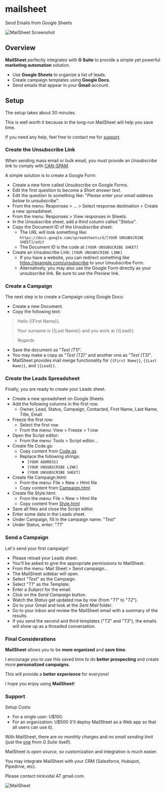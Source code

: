 # mailsheet
Send Emails from Google Sheets

![MailSheet Screenshot](https://github.com/nickvidal/mailsheet/blob/master/MailSheet_Screenshot.png)


## Overview

**MailSheet** perfectly integrates with **G Suite** to provide a simple yet powerful **marketing automation** solution.

* Use **Google Sheets** to organize a list of leads.
* Create campaign templates using **Google Docs**.
* Send emails that appear in your **Gmail** account.


## Setup

The setup takes about 30 minutes.

This is well worth it because in the long-run MailSheet will help you save time. 

If you need any help, feel free to contact me for [support](#support).


### Create the Unsubscribe Link

When sending mass email or bulk email, you must provide an *Unsubscribe link* to comply with [CAN-SPAM](https://en.wikipedia.org/wiki/CAN-SPAM_Act_of_2003).

A simple solution is to create a Google Form:
- Create a new form called Unsubscribe on Google Forms.
- Edit the first question to become a *Short answer text*.
- Edit the question to something like: "*Please enter your email address below to unsubscribe*".
- From the menu: Responses > ... > Select response destination > Create a new spreadsheet.
- From the menu: Responses > View responses in Sheets.
- In the Unsubscribe sheet, add a third column called "*Status*".
- Copy the Document ID of the Unsubscribe sheet:
  - The URL will look something like: `https://docs.google.com/spreadsheets/d/[YOUR UNSUBSCRIBE SHEET]/edit`
  - The Document ID is the code at `[YOUR UNSUBSCRIBE SHEET]`
- Create an Unsubscribe Link: `[YOUR UNSUBSCRIBE LINK]`
  - If you have a website, you can redirect something like https://example.com/unsubscribe to your Unsubscribe Form.
  - Alternatively, you may also use the Google Form directly as your unsubscribe link. Be sure to use the *Preview* link.


### Create a Campaign

The next step is to create a Campaign using Google Docs:
- Create a new Document.
- Copy the following text:

> Hello {{First Name}},
> 
> Your surname is {{Last Name}} and you work at {{Lead}}.
> 
> Regards

- Save the document as "*Test (T1)*".
- You may make a copy as "*Test (T2)*" and another one as "*Test (T3)*".
- MailSheet provides mail merge functionality for `{{First Name}}`, `{{Last Name}}`, and `{{Lead}}`.


### Create the Leads Spreadsheet

Finally, you are ready to create your Leads sheet. 

- Create a new spreadsheet on Google Sheets
- Add the following columns in the first row:
  - Owner, Lead, Status, Campaign, Contacted, First Name, Last Name, Title, Email
- Freeze the first row:
  - Select the first row
  - From the menu: View > Freeze > 1 row
- Open the Script editor:
  - From the menu: Tools > Script editor...
- Create file Code.gs:
  - Copy content from [Code.gs](https://github.com/nickvidal/mailsheet/blob/master/Code.gs)
  - Replace the following strings:
    - `[YOUR ADDRESS]`
    - `[YOUR UNSUBSCRIBE LINK]`
    - `[YOUR UNSUBSCRIBE SHEET]`
- Create file Campaign.html:
  - From the menu: File > New > Html file
  - Copy content from [Campaign.html](https://github.com/nickvidal/mailsheet/blob/master/Campaign.html)
- Create file Style.html:
  - From the menu: File > New > Html file
  - Copy content from [Style.html](https://github.com/nickvidal/mailsheet/blob/master/Style.html)
- Save all files and close the Script editor.
- Enter some data in the Leads sheet.
- Under Campaign, fill in the campaign name: "*Test*"
- Under Status, enter: "*T1*"

### Send a Campaign

Let's send your first campaign!

- Please reload your Leads sheet.
- You'll be asked to give the appropriate permissions to MailSheet.
- From the menu: Mail Sheet > Send campaign...
- The MailSheet sidebar will open.
- Select "*Test*" as the Campaign.
- Select "*T1*" as the Template.
- Enter a *Subject* for the email.
- Click on the *Send Campaign* button.
- Watch the *Status* get updated row by row (from "*T1*" to "*T2*").
- Go to your Gmail and look at the *Sent Mail* folder.
- Go to your *Inbox* and review the MailSheet email with a summary of the results.
- If you send the second and third templates ("*T2*" and "*T3*"), the emails will show up as a threaded conversation.

### Final Considerations

**MailSheet** allows you to be **more organized** and **save time**.

I encourage you to use this saved time to do **better prospecting** and create more **personalized campaigns**.

This will provide a **better experience** for everyone!

I hope you enjoy using **MailSheet**!

### Support

Setup Costs:
- For a single user: U$100.
- For an organization: U$500 (I'll deploy MailSheet as a Web app so that all users can use it).

With MailSheet, there are *no monthly charges* and *no email sending limit* (just the [one](https://support.google.com/a/answer/166852?hl=en) from *G Suite* itself).

MailSheet is *open source*, so customization and integration is much easier.

You may integrate MailSheet with your CRM (Salesforce, Hubspot, Pipedrive, etc).

Please contact nickvidal AT gmail.com.

![MailSheet](https://github.com/nickvidal/mailsheet/blob/master/mailsheet.png)
